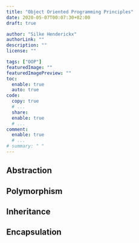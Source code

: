 ```yaml
---
title: "Object Oriented Programming Principles"
date: 2020-05-07T00:07:30+02:00
draft: true

author: "Silke Henderickx"
authorLink: ""
description: ""
license: ""

tags: ["OOP"]
featuredImage: ""
featuredImagePreview: ""
toc:
  enable: true
  auto: true
code:
  copy: true
  # ...
  share:
  enable: true
  # ...
comment:
  enable: true
  # ...
# summary: " "
---
```

## Abstraction

## Polymorphism

## Inheritance

## Encapsulation